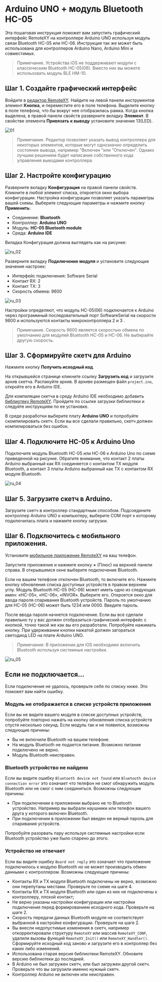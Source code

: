 # Arduino UNO + модуль Bluetooth HC-05 

Эта пошаговая инструкция поможет вам запустить графический интерфейс RemoteXY на контроллере Arduino UNO используя модуль связи Bluetooth HC-05 или HC-06. Инструкция так же может быть использована для контроллеров Arduino Nano, Arduino Mini и совместимых.

> Примечание. Устройства iOS не поддерживают модули с классическим Bluetooth HC-05(06). Вместо них вы можете использовать модуль BLE HM-10.

## Шаг 1. Создайте графический интерфейс

Войдите в [редактор RemoteXY](https://remotexy.com/ru/editor/). Найдите на левой панели инструментов элемент **Кнопка**,   и переместите его в поле телефона. Выделите кнопку в поле телефона, что бы вокруг нее отобразилась рамка. Когда кнопка выделена, в правой панели свойств разверните вкладку **Элемент**. В свойстве элемента **Привязать к выводу** установите значение 13(LED).

![01](ru_01.jpg)

> Примечание. Редактор позволяет указать вывод контроллера для некоторых элементов, которые могут однозначно определить состояние вывода, например "Включен "или "Отключен". Однако лучшим решением будет написание собственного кода управления выводами контроллера.

## Шаг 2. Настройте конфигурацию

Разверните вкладку **Конфигурация** на правой панели свойств. Кликните в любой элемент списка, откроется окно выбора конфигурации. Настройка конфигурации позволяет указать параметры вашей схемы. Выберите следующие параметры и нажмите кнопку **Применить**:

- Соединение: **Bluetooth**
- Контроллер: **Arduino UNO**
- Модуль: **HC-05 Bluetooth module**
- Среда: **Arduino IDE**

Вкладка Конфигурация должна выглядеть как на рисунке:

![ru_02](ru_02.png)

Разверните вкладку **Подключение модуля** и установите следующие значения настроек:

- Интерфейс подключения: Software Serial
- Контакт RX: 2
- Контакт TX: 3
- Скорость обмена: 9600

![ru_03](ru_03.png)

Настройки определяют, что модуль HC-05(06) подключается к Arduino через программный последовательный порт SoftwareSerial на скорости 9600 и используются контакты микроконтроллера 2 и 3 . 

> Примечание. Скорость 9600 является скоростью обмена по умолчанию для модулей Bluetooth HC-05 и HC-06. Не выбирайте другую скорость.

## Шаг 3. Сформируйте скетч для Arduino

Нажмите кнопку **Получить исходный код**.

На открывшейся странице кликните ссылку **Загрузить код** и загрузите архив скетча. Распакуйте архив. В архиве размещен файл `project.ino`, откройте его в Arduino IDE.

Для компиляции скетча в среду Arduino IDE необходимо добавить [библиотеку RemoteXY](https://remotexy.com/ru/library/). Пройдите по ссылке загрузки библиотеки и следуйте инструкциям по ее установке.

В среде разработки выберите плату **Arduino UNO** и попробуйте скомпилировать скетч. Если вы все сделали правильно, скетч должен компилироваться без ошибок.

## Шаг 4. Подключите HC-05 к Arduino Uno

Подключите модуль Bluetooth HC-05 или HC-06 к Arduino Uno по схеме приведенной на рисунке. Обратите внимание, что контакт 2 платы Arduino выбранный как RX  соединяется с контактом TX модуля Bluetooth, а контакт 3 платы Arduino выбранный как TX с контактом RX модуля Bluetooth.

![ru_04](ru_04.jpg)

## Шаг 5. Загрузите скетч в Arduino.

Загрузите скетч в контроллер стандартным способом. Подсоедините контроллер Arduino UNO к компьютеру, выберите COM порт к которому подключилась плата и нажмите кнопку загрузки. 

## Шаг 6. Подключитесь с мобильного приложения.

Установите [мобильное приложение RemoteXY](https://remotexy.com/ru/download/) на ваш телефон.

Запустите приложение и нажмите кнопку **+** (Плюс) на верхней панели справа. В открывшемся окне выберите подключение Bluetooth. 

Если на вашем телефоне отключен Bluetooth, то включите его. Нажмите кнопку обновления списка доступных устройств в правом верхнем углу. Модуль Bluetooth HC-05 (HC-06) может иметь одно из следующих имен: «HC-05», «HC-06», «INVOR». Выберите его. Откроется окно для ввода пароля спаривания Bluetooth устройств. Пароль по умолчанию для HC-05 (HC-06) может быть 1234 или 0000. Введите пароль. 

После ввода пароля начнется подключение. Если вы все сделали правильно ту у вас должен отобразиться графический интерфейс с кнопкой, точно такой же как вы его разработали.  Попробуйте нажимать кнопку. При удерживании кнопки нажатой должен загораться светодиод LED на плате Arduino UNO.

> Примечание: В приложении для iOS необходимо включить Bluetooth используя системные настройки.

![ru_05](en_05.jpg)

## Если не подключается...

Если подключение не удалось, проверьте себя по списку ниже. Это поможет вам найти ошибку. 

### Модуль не отображается в списке устройств приложения

Если вы не видите вашего модуля в списке доступных устройств, попробуйте повторно нажать на кнопку обновления списка устройств спустя несколько секунд. Если модуль так и не появился, возможны следующие причины:

- Вы не включили Bluetooth на вашем телефоне.
- На модуль Bluetooth не подается питание. Возможно питание подключено не верно.
- Модуль Bluetooth  неисправен.

### Bluetooth устройство не найдено

Если вы видите ошибку `Bluetooth device not found`  или `Bluetooth device connection error` это означает что телефон не смог обнаружить модуль Bluetooth или не смог с ним соединиться. Возможны следующие причины:

- При подключении в приложении выбрано не то Bluetooth устройство. Например вы выбрали наушники или телефон вашего друга у которого включен Bluetooth.
- При подключении в приложении был введен не верный пароль для спаривания устройств. 

Попробуйте разорвать пару используя системные настройки если Bluetooth устройство уже было спарено до этого.

### Устройство не отвечает

Если вы видите ошибку `Board not reply` это означает что приложение подключилось к модулю Bluetooth но не может производить обмен данными с контроллером. Возможны следующие причины:

- Контакты RX и TX модуля Bluetooth подключены не верно, возможно они перепутаны местами. Проверьте по схеме на шаге 4.
- Контакты RX и TX модуля Bluetooth или один из них не подключены к контроллеру, плохой контакт;
- Не верно указаны настройки конфигурации или настройки подключения перед формированием исходного кода. Проверьте на шаге 2.
- Скорость передачи данных Bluetooth модуля не соответствует выбранной в настройке конфигурации. Проверьте на шаге 2.
- Вы внесли недопустимые изменения в скетч, например откорректировали структуру `RemoteXY` или массив `RemoteXY_CONF`, удалили вызовы функций `RemoteXY_Init()` или `RemoteXY_Handler()`. Сформируйте исходный код заново и загрузите его в контроллер без каких либо изменений.
- Использована старая версия библиотеки RemoteXY. Обновите версию библиотеки до последней.
- В Arduino не был загружен скетч, или был загружен другой скетч. Проверьте что вы загрузили именно нужный скетч.
- Контроллер Arduino не включен или неисправен. 

